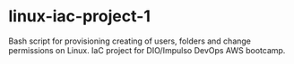 # linux-iac-project-1
Bash script for provisioning creating of users, folders and change permissions on Linux. IaC project for DIO/Impulso DevOps AWS bootcamp. 
